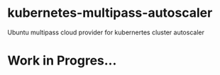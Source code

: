 # kubernetes-multipass-autoscaler
Ubuntu multipass cloud provider for kubernertes cluster autoscaler
# Work in Progres...
